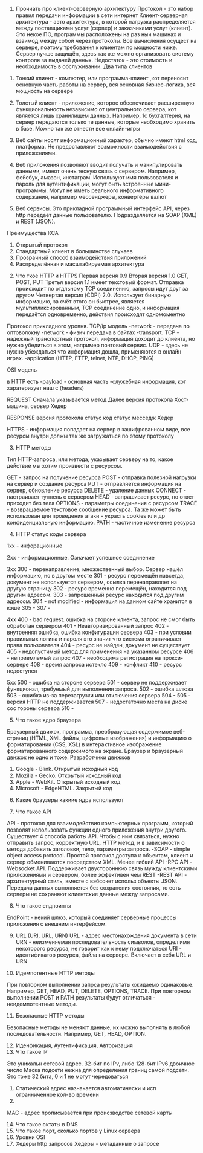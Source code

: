 1) Прочиать про клиент-серверную архитектуру
Протокол - это набор правил передачи информации в сети интернет 
Клиент-серверная архитектура - аэто архитектура, в которой нагрузка распределяется между поставщиками услуг (сервер) и заказчиками услуг (клиент). Это некое ПО, программы расположены на раз ныч машинах и взаимод между собой через протоколы. Все вычисления осущест на сервере, поэтому требования к клиентам по мощности ниже. Сервер лучше защищён, здесь так же можно организовать систему контроля за выдачей данных.
Недостаток - это стоимость и необходимость в обслуживании.
Два типа клиентов
1. Тонкий клиент - компютер, или программа-клиент ,кот переносит основную часть работы на сервер, вся основная бизнес-логика, вся мощность на сервере
2. Толстый клиент - приложение, которое обеспечивает расширенную функциональность независимо от центрального сервера, кот является лишь хранилищем данных. Например, 1с бухгалтерия, на сервер передаются только те данные, которые необходимо хранить в базе. Можно так же отнести все онлайн-игры

1. Веб сайты носят информационный характер, обычно имеют html код, платформа. Не предоставляют возможности взаимодействия с приложениями.
2. Веб приложения позволяют вводит получать и манипулировать данными, имеют очень тесную связь с сервером. Например, фейсбук, амазон, инстаграм. Используют имя пользователя и пароль для аутентификации, могут быть встроенные мини-программы. Могут не иметь реального информативного содержания, например мессенджеры, конвертёры валют
3. Веб сервисы. Это прикладной программный интерфейс API, через http передаёт данные пользователю. Подразделяется на SOAP (XML) и REST (JSON).

Преимущества КСА
1. Открытый протокол
2. Стандартный клиент в большинстве случаев
3. Прозрачный способ взаимодействия приложений
4. Распределённая и масштабируемая архитектура

2) Что ткое HTTP и HTTPS
Первая версия 0.9
Вторая версия 1.0 GET, POST, PUT
Третья версия 1.1 имеет текстовый формат. Отправка происходит по отдльному TCP соединению, запросы идут друг за другом
Четвертая версия (CDPI) 2.0. Использует бинарную информацию, за счёт этого он быстрее, является мультипликсированным, TCP соединение одно, и информация передаётся одновременно, действия происходят одномоментно

Протокол прикладного уровня.
TCP/ip модель
-network - передача по оптоволокну
-network - физич передача в байтах
-transport. TCP - надежный транспортный протокол, информация доходит до клиента, но нужно убедиться в этом, например почтовый сервис. UDP - здесь не нужно убеждаться что информация дошла, применяются в онлайн играх.
-application (HTTP, FTTP, telnet, NTP, DHCP, PING)

OSI модель

в HTTP есть 
-payload - основная часть
-служебная информация, кот харатеризует наш с (headers)

REQUEST
Сначала указывается метод
Далее версия протокола
Хост-машина, сервер
Хедер 

RESPONSE
версия протокола
статус код
статус месседж
Хедер

HTTPS - информация попадает на сервер в зашифрованном виде, все ресурсы внутри должы так же загружаться по этому протоколу

3) HTTP методы

Тип HTTP-запроса, или метода, указывает серверу на то, какое действие мы хотим произвести с ресурсом.

GET - запрос на получение ресурса
POST - отправка полезной нагрузки на сервер и создание ресурса
PUT - отправляется информация на сервер, обновление ресурса
DELETE - удаление данных
CONNECT - настраивает туннель с сервером
HEAD - запрашивает ресурс, но ответ приходит без тела
OPTIONS - параметры соединения с ресурсом
TRACE - возвращаемое текстовое сообщение ресурса. Та же может быть использован для проведения атаки - украсть cookies или др конфиденциальную информацию.
PATH - частичное изменение ресурса

4) HTTP статус коды сервера

1хх - инфорационные

2хх - информационные. Означает успешное соединение

3хх
300 - перенаправление, множественный выбор. Сервер нашёл информацию, но в другом месте
301 - ресурс перемещён навсегда, документ не используется сервером, ссылка перенаправляет на другую страницу
302 - ресурс временно перемещён, находится под другим адресом.
303 - запрошенный ресурс находится под другим адресом.
304 - not modified - информация на данном сайте хранится в кэше
305 -
307 - 

4хх
400 - bad request. ошибка на стороне клиента, запрос не смог быть обработан сервером
401 - Неавторизированный запрос
402 - внутренняя ошибка, ошибка конфигурации сервера
403 - при условии правильных логина и пароля это значит что система ограничивает права пользователя
404 - ресурс не найден, документ не существует
405 - недопустимый метод для применения на указанном ресурсе
406 - неприемлемый запрос
407 - необходима регистрация на прокси-сервере
408 - время запроса истекло
409 - конфликт
410 - ресурс недоступен

5хх
500 - ошибка на стороне сервера
501 - сервер не поддерживает функционал, требуемый для выполнения запроса.
502 - ошибка шлюза
503 - ошибка из-за перезагрузки или отключения сервера
504 - 
505 - версия HTTP не поддерживается
507 - недостаточно места на диске сос тороны сервера
510 - 

5) Что такое ядро браузера 

Браузерный движок, программа, преобразующая содержимое веб-страниц (HTML, XML файлы, цифровые изображения) и информацию о форматировании (CSS, XSL) в интерактивное изображение форматированного содержимого на экране. Браузер и браузерный движок не одно и тоже.
Разработчики движков
1. Google - Blink. Открытый исходный код
2. Mozilla - Gecko. Открытый исходный код
3. Apple - WebKit. Открытый исходный код
4. Microsoft - EdgeHTML. Закрытый код


6) Какие браузеры какиие ядра используют


7) Что такое API

API - протокол для взаимодействия компьютерных программ, который позволят использовать функции одного приложения внутри другого. Существует 4 способа работы API. Чтобы с ним связаться, нужно отправить запрос, корректную URL, HTTP метод, и в зависимости о метода добавить заголовки, тело, параметры запроса. 
-SOAP - simple object access protocol. Простой протокол доступа к объектам, клиент и сервер обмениваются посредством XML. Менее гибкий API
-RPC API
-Websocket API. Поддерживает двустороннюю связь мужду клиентскими приложениями и сервером, более эффективен чем REST
-REST API - архитектурный стиль, вместе с вэбсокет использ объекты JSON. Передача данных выполняется без сохранения состояния, то есть серверы не сохраняют клиентские данные между запросами.

8. Что такое ендпоинты

EndPoint - некий шлюз, который соединяет серверные процессы приложения с внешним интерфейсом. 

9) URL (URI, URL, URN)
URL - адрес местонахождения документа в сети
URN - неизменяемая последовательность символов, определ имя некоторого ресурса, не говорит как к нему подключаться
URI - идентификатор ресурса, файла на сервере. Включает в себя URL и URN

10) Идемпотентные HTTP методы

При повторном выполнении запрса результаты ожидаемо одинаковые. Например, GET, HEAD, PUT, DELETE, OPTIONS, TRACE. При повторном выполнении POST и PATH результаты будут отличаться - неидемпотентные методы.

11) Безопасные HTTP методы

Безопасные методы не меняют данные, их можно выполнять в любой последовательности. Например, GET, HEAD, OPTION.

12) Иденфикация, Аутентификация, Авторизация
13) Что такое IP

Это уникальн сетевой адрес. 32-бит по IPv, либо 128-бит IPv6 двоичное число
Маска подсети нежна для определения границ самой подсети. Это тоже 32 бита, 0 и 1 не могут чередоваться
1. Статический адрес назначается автоматически и исп огранниченное кол-во времени
2. 

MAC - адрес прописывается при происзводстве сетевой карты

14) Что такое октаты в DNS
15) Что такое порт, сколько портов у Linux сервера
16) Уровни OSI
17) Хедеры http запросов
Хедеры - метаданные о запросе
